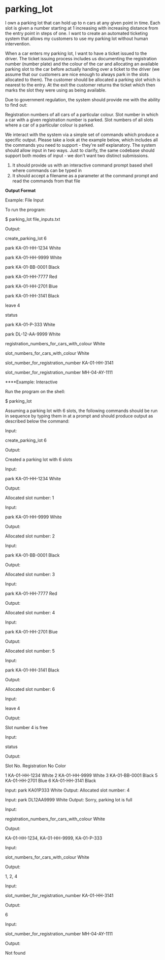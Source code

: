 # parking_lot

I own a parking lot that can hold up to n cars at any given point in time. Each slot is given a number starting at 1 increasing with increasing distance from the entry point in steps of one. I want to create an automated ticketing system that allows my customers to use my parking lot without human intervention.

When a car enters my parking lot, I want to have a ticket issued to the driver. The ticket issuing process includes us documenting the registration number (number plate) and the colour of the car and allocating an available parking slot to the car before actually handing over a ticket to the driver (we assume that our customers are nice enough to always park in the slots allocated to them). The customer should be allocated a parking slot which is nearest to the entry. At the exit the customer returns the ticket which then marks the slot they were using as being available.

Due to government regulation, the system should provide me with the ability to find out:

Registration numbers of all cars of a particular colour.
Slot number in which a car with a given registration number is parked.
Slot numbers of all slots where a car of a particular colour is parked.

We interact with the system via a simple set of commands which produce a specific output. Please take a look at the example below, which includes all the commands you need to support - they're self explanatory. The system should allow input in two ways. Just to clarify, the same codebase should support both modes of input - we don't want two distinct submissions.

1) It should provide us with an interactive command prompt based shell where commands can be typed in
2) It should accept a filename as a parameter at the command prompt and read the commands from that file

****Output Format****

Example: File Input

To run the program:

$ parking_lot file_inputs.txt

Output:

create_parking_lot 6

park KA-01-HH-1234 White

park KA-01-HH-9999 White

park KA-01-BB-0001 Black

park KA-01-HH-7777 Red

park KA-01-HH-2701 Blue

park KA-01-HH-3141 Black

leave 4

status

park KA-01-P-333 White

park DL-12-AA-9999 White

registration_numbers_for_cars_with_colour White

slot_numbers_for_cars_with_colour White

slot_number_for_registration_number KA-01-HH-3141

slot_number_for_registration_number MH-04-AY-1111


****Example: Interactive

Run the program on the shell:

$ parking_lot

Assuming a parking lot with 6 slots, the following commands should be run in sequence by typing them in at a prompt and should produce output as described below the command:

Input:

create_parking_lot 6

Output:

Created a parking lot with 6 slots


Input:

park KA-01-HH-1234 White

Output:

Allocated slot number: 1


Input:

park KA-01-HH-9999 White

Output:

Allocated slot number: 2


Input:

park KA-01-BB-0001 Black

Output:

Allocated slot number: 3


Input:

park KA-01-HH-7777 Red

Output:

Allocated slot number: 4


Input:

park KA-01-HH-2701 Blue

Output:

Allocated slot number: 5


Input:

park KA-01-HH-3141 Black

Output:

Allocated slot number: 6


Input:

leave 4

Output:

Slot number 4 is free


Input:

status

Output:

Slot No. Registration No Color

1 KA-01-HH-1234 White
2 KA-01-HH-9999 White
3 KA-01-BB-0001 Black
5 KA-01-HH-2701 Blue
6 KA-01-HH-3141 Black

Input:
park KA01P333 White
Output:
Allocated slot number: 4

Input:
park DL12AA9999 White
Output:
Sorry, parking lot is full

Input:

registration_numbers_for_cars_with_colour White

Output:

KA-01-HH-1234, KA-01-HH-9999, KA-01-P-333


Input:

slot_numbers_for_cars_with_colour White

Output:

1, 2, 4


Input:

slot_number_for_registration_number KA-01-HH-3141

Output:

6


Input:

slot_number_for_registration_number MH-04-AY-1111

Output:

Not found
